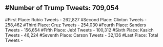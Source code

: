 #Number of Trump Tweets: 709,054
---
#First Place: Rubio Tweets - 262,827
#Second Place: Clinton Tweets - 258,462
#Third Place: Cruz Tweets - 254,030
#Fourth Place: Sanders Tweets - 156,654
#Fifth Place: Jeb! Tweets - 100,312
#Sixth Place: Kasich Tweets - 46,224
#Seventh Place: Carson Tweets - 32,136
#Last Place: Total Tweets -  
